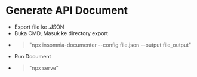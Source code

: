 
# Generate API Document

* Export file ke .JSON
* Buka CMD, Masuk ke directory export
* > "npx insomnia-documenter --config file.json --output file_output"
* Run Document
* > "npx serve"
